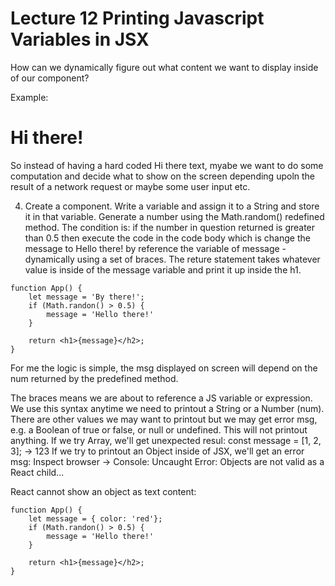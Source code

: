 # Lecture 12 Printing Javascript Variables in JSX

How can we dynamically figure out what content we want to display inside of our component?

Example: <h1>Hi there!</h1>
So instead of having a hard coded Hi there text, myabe we want to do some computation and decide what to show on the screen depending upoln the result of a network request or maybe some user input etc.

4) Create a component.
Write a variable and assign it to a String and store it in that variable.
Generate a number using the Math.random() redefined method. The condition is: if the number in question returned is greater than 0.5 then execute the code in the code body which is change the message to Hello there! by reference the variable of message - dynamically using a set of braces.
The reture statement takes whatever value is inside of the message variable and print it up inside the h1.

```
function App() {
    let message = 'By there!';
    if (Math.randon() > 0.5) {
        message = 'Hello there!'
    }

    return <h1>{message}</h2>;
}

```

For me the logic is simple, the msg displayed on screen will depend on the num returned by the predefined method.

The braces means we are about to reference a JS variable or expression. We use this syntax anytime we need to printout a String or a  Number (num). There are other values we may want to printout but we may get error msg,
e.g. a Boolean of true or false, or null or undefined. This will not printout anything. If we try Array, we'll get unexpected resul: const message = [1, 2, 3]; -> 123
If we try to printout an Object inside of JSX, we'll get an error msg: Inspect browser -> Console: Uncaught Error: Objects are not valid as a React child... 

React cannot show an object as text content:

```
function App() {
    let message = { color: 'red'};
    if (Math.randon() > 0.5) {
        message = 'Hello there!'
    }

    return <h1>{message}</h2>;
}

````


